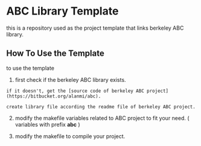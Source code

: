 # ABC Library Template
  this is a repository used as the project template that links berkeley ABC library.

## How To Use the Template
  to use the template

  1. first check if the berkeley ABC library exists.

    if it doesn't, get the [source code of berkeley ABC project](https://bitbucket.org/alanmi/abc).

    create library file according the readme file of berkeley ABC project.

  2. modify the makefile variables related to ABC project to fit your need. ( variables with prefix **abc** )

  3. modify the makefile to compile your project.